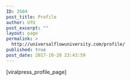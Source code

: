 ```yaml
---
ID: 3504
post_title: Profile
author: UfU
post_excerpt: ""
layout: page
permalink: >
  http://universalflowuniversity.com/profile/
published: true
post_date: 2017-10-28 23:43:59
---
```

[viralpress_profile_page]